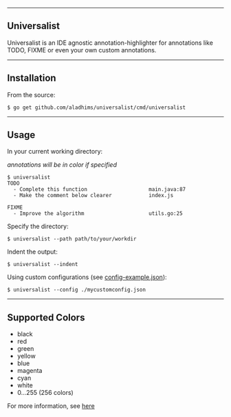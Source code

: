 ----
## Universalist
Universalist is an IDE agnostic annotation-highlighter for annotations like TODO, FIXME or even your own custom annotations.

----
## Installation
From the source:

    $ go get github.com/aladhims/universalist/cmd/universalist

----
## Usage

In your current working directory: 

*annotations will be in color if specified*

    $ universalist
    TODO
      - Complete this function                    main.java:87
      - Make the comment below clearer            index.js
     
    FIXME
      - Improve the algorithm                     utils.go:25

Specify the directory:

    $ universalist --path path/to/your/workdir

Indent the output:

    $ universalist --indent

Using custom configurations (see [config-example.json](https://github.com/aladhims/universalist/blob/master/config-sample.json)):

    $ universalist --config ./mycustomconfig.json

----
## Supported Colors

* black
* red
* green
* yellow
* blue
* magenta
* cyan
* white
* 0...255 (256 colors)

For more information, see [here](https://github.com/mgutz/ansi)
